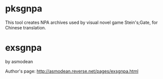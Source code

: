 # pksgnpa
This tool creates NPA archives used by visual novel game Stein's;Gate, for Chinese translation.

# exsgnpa
by asmodean

Author's page: http://asmodean.reverse.net/pages/exsgnpa.html
